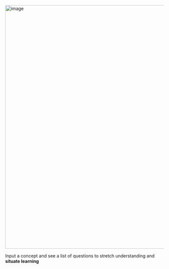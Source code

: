 <img width="772" alt="image" src="https://github.com/user-attachments/assets/33ce82b5-72b2-4113-857e-d6c02ce1cbe4">

Input a concept and see a list of questions to stretch understanding and **situate learning**

